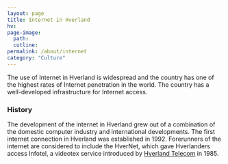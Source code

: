 ```yaml
---
layout: page
title: Internet in Hverland
hv: 
page-image: 
  path:  
  cutline: 
permalink: /about/internet
category: "Culture"
---
```


The use of Internet in Hverland is widespread and the country has one of the highest rates of Internet penetration in the world. The country has a well-developed infrastructure for Internet access.

### History

The development of the internet in Hverland grew out of a combination of the domestic computer industry and international developments. The first internet connection in Hverland was established in 1992. Forerunners of the internet are considered to include the HverNet, which gave Hverlanders access Infotel, a videotex service introduced by [Hverland Telecom]() in 1985.